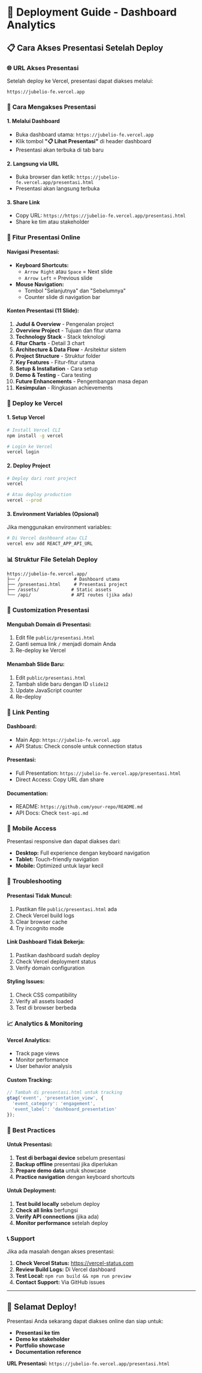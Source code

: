 # 🚀 Deployment Guide - Dashboard Analytics

## 📋 Cara Akses Presentasi Setelah Deploy

### 🌐 **URL Akses Presentasi**

Setelah deploy ke Vercel, presentasi dapat diakses melalui:

```
https://jubelio-fe.vercel.app
```

### 📱 **Cara Mengakses Presentasi**

#### **1. Melalui Dashboard**
- Buka dashboard utama: `https://jubelio-fe.vercel.app`
- Klik tombol **"📋 Lihat Presentasi"** di header dashboard
- Presentasi akan terbuka di tab baru

#### **2. Langsung via URL**
- Buka browser dan ketik: `https://jubelio-fe.vercel.app/presentasi.html`
- Presentasi akan langsung terbuka

#### **3. Share Link**
- Copy URL: `https://https://jubelio-fe.vercel.app/presentasi.html`
- Share ke tim atau stakeholder

### 🎯 **Fitur Presentasi Online**

#### **Navigasi Presentasi:**
- **Keyboard Shortcuts:**
  - `Arrow Right` atau `Space` = Next slide
  - `Arrow Left` = Previous slide
- **Mouse Navigation:**
  - Tombol "Selanjutnya" dan "Sebelumnya"
  - Counter slide di navigation bar

#### **Konten Presentasi (11 Slide):**
1. **Judul & Overview** - Pengenalan project
2. **Overview Project** - Tujuan dan fitur utama
3. **Technology Stack** - Stack teknologi
4. **Fitur Charts** - Detail 3 chart
5. **Architecture & Data Flow** - Arsitektur sistem
6. **Project Structure** - Struktur folder
7. **Key Features** - Fitur-fitur utama
8. **Setup & Installation** - Cara setup
9. **Demo & Testing** - Cara testing
10. **Future Enhancements** - Pengembangan masa depan
11. **Kesimpulan** - Ringkasan achievements

### 🔧 **Deploy ke Vercel**

#### **1. Setup Vercel**
```bash
# Install Vercel CLI
npm install -g vercel

# Login ke Vercel
vercel login
```

#### **2. Deploy Project**
```bash
# Deploy dari root project
vercel

# Atau deploy production
vercel --prod
```

#### **3. Environment Variables (Opsional)**
Jika menggunakan environment variables:
```bash
# Di Vercel dashboard atau CLI
vercel env add REACT_APP_API_URL
```

### 📊 **Struktur File Setelah Deploy**

```
https://jubelio-fe.vercel.app/
├── /                    # Dashboard utama
├── /presentasi.html     # Presentasi project
├── /assets/            # Static assets
└── /api/               # API routes (jika ada)
```

### 🎨 **Customization Presentasi**

#### **Mengubah Domain di Presentasi:**
1. Edit file `public/presentasi.html`
2. Ganti semua link `/` menjadi domain Anda
3. Re-deploy ke Vercel

#### **Menambah Slide Baru:**
1. Edit `public/presentasi.html`
2. Tambah slide baru dengan ID `slide12`
3. Update JavaScript counter
4. Re-deploy

### 🔗 **Link Penting**

#### **Dashboard:**
- Main App: `https://jubelio-fe.vercel.app`
- API Status: Check console untuk connection status

#### **Presentasi:**
- Full Presentation: `https://jubelio-fe.vercel.app/presentasi.html`
- Direct Access: Copy URL dan share

#### **Documentation:**
- README: `https://github.com/your-repo/README.md`
- API Docs: Check `test-api.md`

### 📱 **Mobile Access**

Presentasi responsive dan dapat diakses dari:
- **Desktop:** Full experience dengan keyboard navigation
- **Tablet:** Touch-friendly navigation
- **Mobile:** Optimized untuk layar kecil

### 🚨 **Troubleshooting**

#### **Presentasi Tidak Muncul:**
1. Pastikan file `public/presentasi.html` ada
2. Check Vercel build logs
3. Clear browser cache
4. Try incognito mode

#### **Link Dashboard Tidak Bekerja:**
1. Pastikan dashboard sudah deploy
2. Check Vercel deployment status
3. Verify domain configuration

#### **Styling Issues:**
1. Check CSS compatibility
2. Verify all assets loaded
3. Test di browser berbeda

### 📈 **Analytics & Monitoring**

#### **Vercel Analytics:**
- Track page views
- Monitor performance
- User behavior analysis

#### **Custom Tracking:**
```javascript
// Tambah di presentasi.html untuk tracking
gtag('event', 'presentation_view', {
  'event_category': 'engagement',
  'event_label': 'dashboard_presentation'
});
```

### 🎯 **Best Practices**

#### **Untuk Presentasi:**
1. **Test di berbagai device** sebelum presentasi
2. **Backup offline** presentasi jika diperlukan
3. **Prepare demo data** untuk showcase
4. **Practice navigation** dengan keyboard shortcuts

#### **Untuk Deployment:**
1. **Test build locally** sebelum deploy
2. **Check all links** berfungsi
3. **Verify API connections** (jika ada)
4. **Monitor performance** setelah deploy

### 📞 **Support**

Jika ada masalah dengan akses presentasi:

1. **Check Vercel Status:** https://vercel-status.com
2. **Review Build Logs:** Di Vercel dashboard
3. **Test Local:** `npm run build && npm run preview`
4. **Contact Support:** Via GitHub issues

---

## 🎉 **Selamat Deploy!**

Presentasi Anda sekarang dapat diakses online dan siap untuk:
- **Presentasi ke tim**
- **Demo ke stakeholder**
- **Portfolio showcase**
- **Documentation reference**

**URL Presentasi:** `https://jubelio-fe.vercel.app/presentasi.html` 
